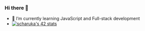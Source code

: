 ### Hi there 👋

- 🌱 I’m currently learning JavaScript and Full-stack development 
- [![scharuka's 42 stats](https://badge.mediaplus.ma/darkblue/scharuka)](https://github.com/oakoudad/badge42)
<!--
**gs313/gs313** is a ✨ _special_ ✨ repository because its `README.md` (this file) appears on your GitHub profile.

Here are some ideas to get you started:

- 🔭 I’m currently working on ...
- 🌱 I’m currently learning ...
- 👯 I’m looking to collaborate on ...
- 🤔 I’m looking for help with ...
- 💬 Ask me about ...
- 📫 How to reach me: ...
- 😄 Pronouns: ...
- ⚡ Fun fact: ...
-->
